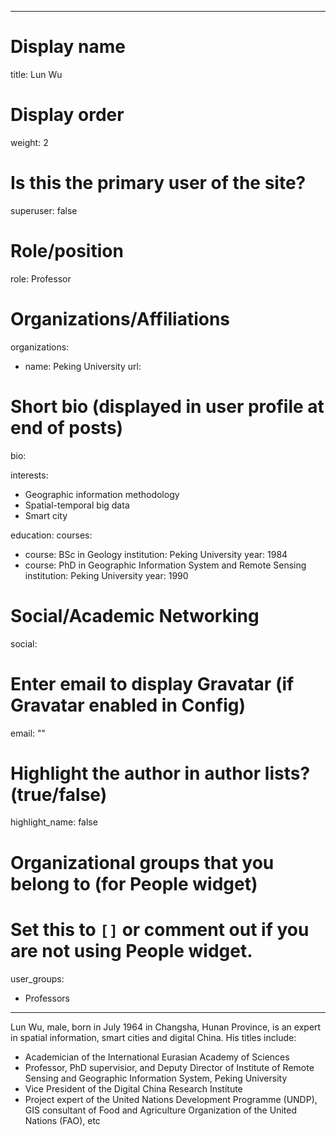 
---
# Display name
title: Lun Wu

# Display order
weight: 2

# Is this the primary user of the site?
superuser: false

# Role/position
role: Professor

# Organizations/Affiliations
organizations:
- name: Peking University
  url: 

# Short bio (displayed in user profile at end of posts)
bio: 

interests:
  - Geographic information methodology
  - Spatial-temporal big data
  - Smart city

education:
  courses:
  - course: BSc in Geology
    institution: Peking University
    year: 1984
  - course: PhD in Geographic Information System and Remote Sensing
    institution: Peking University
    year: 1990

# Social/Academic Networking
social:

# Enter email to display Gravatar (if Gravatar enabled in Config)
email: ""

# Highlight the author in author lists? (true/false)
highlight_name: false

# Organizational groups that you belong to (for People widget)
#   Set this to `[]` or comment out if you are not using People widget.
user_groups:
- Professors
---
Lun Wu, male, born in July 1964 in Changsha, Hunan Province, is an expert in spatial information, smart cities and digital China. His titles include:
- Academician of the International Eurasian Academy of Sciences
- Professor, PhD supervisior, and Deputy Director of Institute of Remote Sensing and Geographic Information System, Peking University
- Vice President of the Digital China Research Institute
- Project expert of the United Nations Development Programme (UNDP), GIS consultant of Food and Agriculture Organization of the United Nations (FAO), etc
